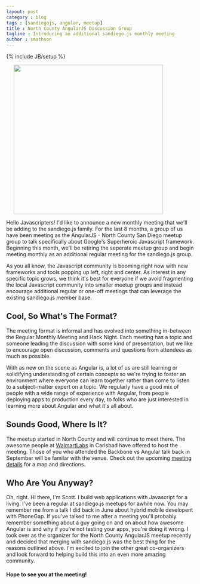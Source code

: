 ```yaml
---
layout: post
category : blog
tags : [sandiegojs, angular, meetup]
title : North County AngularJS Discussion Group
tagline : Introducing an additional sandiego.js monthly meeting
author : smathson
---
```


{% include JB/setup %}

<img src="{{ASSET_PATH}}img/angular-banner.jpeg" width="400" style="float:left;padding-left:20px">
<div style="clear:both"></div>

Hello Javascripters! I'd like to announce a new monthly meeting that we'll be adding to the
sandiego.js family. For the last 8 months, a group of us have been meeting as the
AngularJS - North County San Diego meetup group to talk specifically about Google's Superheroic
Javascript framework. Beginning this month, we'll be retiring the seperate meetup group and
begin meeting monthly as an additional regular meeting for the sandiego.js group.

As you all know, the Javascript community is booming right now with new frameworks and tools
popping up left, right and center. As interest in any specific topic grows, we think it's
best for everyone if we avoid fragmenting the local Javascript community into smaller meetup
groups and instead encourage additional regular or one-off meetings that can leverage the
existing sandiego.js member base.

## Cool, So What's The Format?

The meeting format is informal and has evolved into something in-between the Regular Monthly
Meeting and Hack Night. Each meeting has a topic and someone leading the discussion with some
kind of presentation, but we like to encourage open discussion, comments and questions from
attendees as much as possible.

With as new on the scene as Angular is, a lot of us are still
learning or solidifying understanding of certain concepts so we're trying to foster an
environment where everyone can learn together rather than come to listen to a subject-matter
expert on a topic. We regularly have a good mix of people with a wide range of experience with
Angular, from people deploying apps to production every day, to folks who are just interested
in learning more about Angular and what it's all about.

## Sounds Good, Where Is It?

The meetup started in North County and will continue to meet there. The awesome people at
[WalmartLabs](http://www.walmartlabs.com/) in Carlsbad have offered to host the meeting.
Those of you who attended the Backbone vs Angular talk back in September will be familar with
the venue. Check out the upcoming [meeting details](http://www.meetup.com/sandiegojs/events/174961582/) for a map and directions.

## Who Are You Anyway?

Oh, right. Hi there, I'm Scott. I build web applications with Javascript for a living. I've been
a regular at sandiego.js meetups for awhile now. You may remember me from a talk I did back in
June about hybrid mobile developent with PhoneGap. If you've talked to me after a meeting you'll
probably remember something about a guy going on and on about how awesome Angular is and why
if you're not testing your apps, you're doing it wrong. I took over as the organizer for the North
County AngularJS meetup recently and decided that merging with sandiego.js was the best thing
for the reasons outlined above. I'm excited to join the other great co-organizers and look forward
to helping build this into an even more amazing community.

#### Hope to see you at the meeting!
